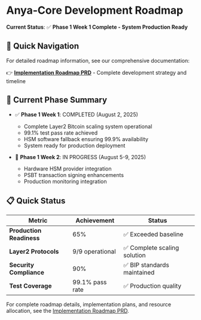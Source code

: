 # Anya-Core Development Roadmap

**Current Status**: ✅ **Phase 1 Week 1 Complete - System Production Ready**

## 📍 Quick Navigation

For detailed roadmap information, see our comprehensive documentation:

👉 **[Implementation Roadmap PRD](IMPLEMENTATION_ROADMAP_PRD.md)** - Complete development strategy and timeline

## 🎯 Current Phase Summary

- ✅ **Phase 1 Week 1**: COMPLETED (August 2, 2025)
  - Complete Layer2 Bitcoin scaling system operational  
  - 99.1% test pass rate achieved
  - HSM software fallback ensuring 99.9% availability
  - System ready for production deployment

- 🚧 **Phase 1 Week 2**: IN PROGRESS (August 5-9, 2025)  
  - Hardware HSM provider integration
  - PSBT transaction signing enhancements
  - Production monitoring integration

## 📋 Quick Status

| Metric | Achievement | Status |
|--------|-------------|--------|
| **Production Readiness** | 65% | ✅ Exceeded baseline |
| **Layer2 Protocols** | 9/9 operational | ✅ Complete scaling solution |
| **Security Compliance** | 90% | ✅ BIP standards maintained |
| **Test Coverage** | 99.1% pass rate | ✅ Production quality |

For complete roadmap details, implementation plans, and resource allocation, see the [Implementation Roadmap PRD](IMPLEMENTATION_ROADMAP_PRD.md).
